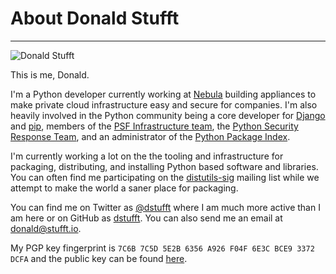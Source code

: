 # About Donald Stufft

-------------------------------------------------------------------------------

![Donald Stufft](/images/dstufft.jpg)

This is me, Donald.

I'm a Python developer currently working at [Nebula][] building appliances to
make private cloud infrastructure easy and secure for companies. I'm also
heavily involved in the Python community being a core developer for [Django][]
and [pip][], members of the [PSF Infrastructure team][python-infra],
the [Python Security Response Team][PSRT], and an administrator of the
[Python Package Index][PyPI].

[Nebula]: https://www.nebula.com/
[Django]: https://www.djangoproject.com/
[pip]: http://pip-installer.org/
[python-infra]: http://status.python.org/
[PSRT]: http://www.python.org/news/security/
[PyPI]: https://pypi.python.org/


I'm currently working a lot on the the tooling and infrastructure for
packaging, distributing, and installing Python based software and libraries.
You can often find me participating on the [distutils-sig][] mailing list while
we attempt to make the world a saner place for packaging.

[distutils-sig]: http://www.python.org/community/sigs/current/distutils-sig/

You can find me on Twitter as [@dstufft][twitter] where I am much more active
than I am here or on GitHub as [dstufft][github]. You can also send me an email
at <donald@stufft.io>.

[twitter]: https://twitter.com/dstufft/
[github]: https://github.com/dstufft

My PGP key fingerprint is ``7C6B 7C5D 5E2B 6356 A926 F04F 6E3C BCE9 3372 DCFA``
and the public key can be found [here][pgp].

[pgp]: /dstufft.pgp
